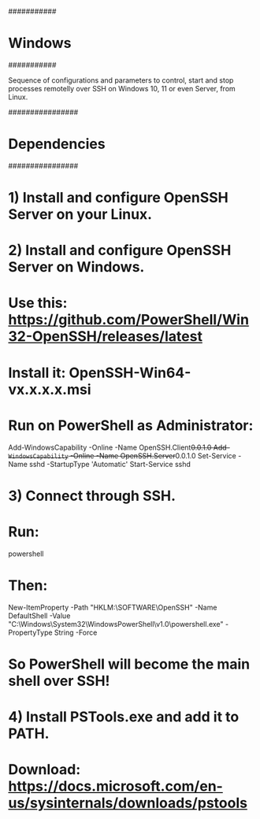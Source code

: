 ###########
# Windows #
###########

Sequence of configurations and parameters to control, start and stop processes remotelly over SSH 
on Windows 10, 11 or even Server, from Linux.

################
# Dependencies #
################

# 1) Install and configure OpenSSH Server on your Linux.
# 2) Install and configure OpenSSH Server on Windows.
# Use this: https://github.com/PowerShell/Win32-OpenSSH/releases/latest
# Install it: OpenSSH-Win64-vx.x.x.x.msi

# Run on PowerShell as Administrator:
Add-WindowsCapability -Online -Name OpenSSH.Client~~~~0.0.1.0
Add-`WindowsCapability` -Online -Name OpenSSH.Server~~~~0.0.1.0
Set-Service -Name sshd -StartupType 'Automatic'
Start-Service sshd

# 3) Connect through SSH.
# Run: 
powershell
# Then:
New-ItemProperty -Path "HKLM:\SOFTWARE\OpenSSH" -Name DefaultShell -Value "C:\Windows\System32\WindowsPowerShell\v1.0\powershell.exe" -PropertyType String -Force

# So PowerShell will become the main shell over SSH!

# 4) Install PSTools.exe and add it to PATH.
# Download: https://docs.microsoft.com/en-us/sysinternals/downloads/pstools
